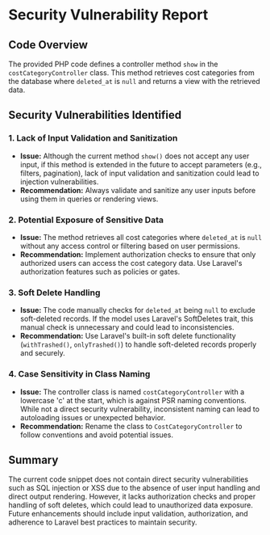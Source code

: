 # Security Vulnerability Report

## Code Overview
The provided PHP code defines a controller method `show` in the `costCategoryController` class. This method retrieves cost categories from the database where `deleted_at` is `null` and returns a view with the retrieved data.

## Security Vulnerabilities Identified

### 1. Lack of Input Validation and Sanitization
- **Issue:** Although the current method `show()` does not accept any user input, if this method is extended in the future to accept parameters (e.g., filters, pagination), lack of input validation and sanitization could lead to injection vulnerabilities.
- **Recommendation:** Always validate and sanitize any user inputs before using them in queries or rendering views.

### 2. Potential Exposure of Sensitive Data
- **Issue:** The method retrieves all cost categories where `deleted_at` is `null` without any access control or filtering based on user permissions.
- **Recommendation:** Implement authorization checks to ensure that only authorized users can access the cost category data. Use Laravel's authorization features such as policies or gates.

### 3. Soft Delete Handling
- **Issue:** The code manually checks for `deleted_at` being `null` to exclude soft-deleted records. If the model uses Laravel's SoftDeletes trait, this manual check is unnecessary and could lead to inconsistencies.
- **Recommendation:** Use Laravel's built-in soft delete functionality (`withTrashed()`, `onlyTrashed()`) to handle soft-deleted records properly and securely.

### 4. Case Sensitivity in Class Naming
- **Issue:** The controller class is named `costCategoryController` with a lowercase 'c' at the start, which is against PSR naming conventions. While not a direct security vulnerability, inconsistent naming can lead to autoloading issues or unexpected behavior.
- **Recommendation:** Rename the class to `CostCategoryController` to follow conventions and avoid potential issues.

## Summary
The current code snippet does not contain direct security vulnerabilities such as SQL injection or XSS due to the absence of user input handling and direct output rendering. However, it lacks authorization checks and proper handling of soft deletes, which could lead to unauthorized data exposure. Future enhancements should include input validation, authorization, and adherence to Laravel best practices to maintain security.